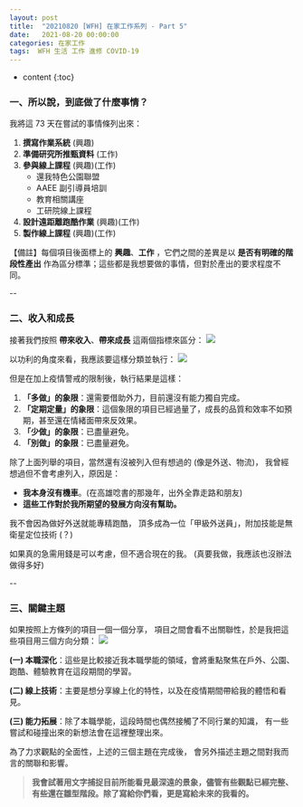 ```yaml
---
layout: post
title:  "20210820 [WFH] 在家工作系列 - Part 5"
date:   2021-08-20 00:00:00
categories: 在家工作
tags:  WFH 生活 工作 進修 COVID-19
---
```



* content
{:toc}


### 一、所以說，到底做了什麼事情？

我將這 73 天在嘗試的事情條列出來：
1. **撰寫作業系統** (興趣)
2. **準備研究所推甄資料** (工作)
3. **參與線上課程** (興趣)(工作)
	* 還我特色公園聯盟
	* AAEE 副引導員培訓
	* 教育相關講座
	* 工研院線上課程
4. **設計遠距離跑酷作業** (興趣)(工作)
5. **製作線上課程** (興趣)(工作)

【備註】每個項目後面標上的 **興趣**、**工作** ，它們之間的差異是以 **是否有明確的階段性產出** 作為區分標準；這些都是我想要做的事情，但對於產出的要求程度不同。


--


### 二、收入和成長

接著我們按照 **帶來收入**、**帶來成長** 這兩個指標來區分：
![](https://i.imgur.com/JqWleMN.jpg)

以功利的角度來看，我應該要這樣分類並執行：
![](https://i.imgur.com/3GlITNp.jpg)

但是在加上疫情警戒的限制後，執行結果是這樣：
1. **「多做」的象限**：還需要借助外力，目前還沒有能力獨自完成。
2. **「定期定量」的象限**：這個象限的項目已經過量了，成長的品質和效率不如預期，甚至還在情緒面帶來反效果。
3. **「少做」的象限**：已盡量避免。
4. **「別做」的象限**：已盡量避免。

除了上面列舉的項目，當然還有沒被列入但有想過的 (像是外送、物流)，
我曾經想過但不會考慮列入，原因是：
* **我本身沒有機車**。(在高雄唸書的那幾年，出外全靠走路和朋友)
* **這些工作對於我所期望的發展方向沒有幫助。**

我不會因為做好外送就能專精跑酷，
頂多成為一位「甲級外送員」，附加技能是無衛星定位技術 (？)

如果真的急需用錢是可以考慮，但不適合現在的我。
(真要我做，我應該也沒辦法做得多好)


--


### 三、關鍵主題

如果按照上方條列的項目一個一個分享，
項目之間會看不出關聯性，於是我把這些項目用三個方向分類：
![](https://i.imgur.com/Ixa3rp3.jpg)

**(一) 本職深化**：這些是比較接近我本職學能的領域，會將重點聚焦在戶外、公園、跑酷、體驗教育在這段期間的學習。

**(二) 線上技術**：主要是想分享線上化的特性，以及在疫情期間帶給我的體悟和看見。

**(三) 能力拓展**：除了本職學能，這段時間也偶然接觸了不同行業的知識，
有一些嘗試和碰撞出來的新想法會在這裡整理出來。

為了力求觀點的全面性，上述的三個主題在完成後，
會另外描述主題之間對我而言的關聯和影響。

> **我會試著用文字捕捉目前所能看見最深遠的景象，儘管有些觀點已經完整、有些還在雛型階段。除了寫給你們看，更是寫給未來的我看的。**









